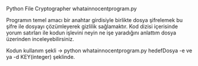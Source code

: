 Python File Cryptographer whatainnocentprogram.py

Programın temel amacı bir anahtar girdisiyle birlikte dosya şifrelemek bu şifre ile dosyayı çözümleyerek gizlilik sağlamaktır. Kod dizisi içerisinde yorum satırları ile kodun işlevini neyin ne işe yaradığını anlattım dosya üzerinden inceleyebilirsiniz.

Kodun kullanım şekli ->  python whatainnocentprogram.py hedefDosya -e ve ya -d KEY(integer)   şeklinde.
